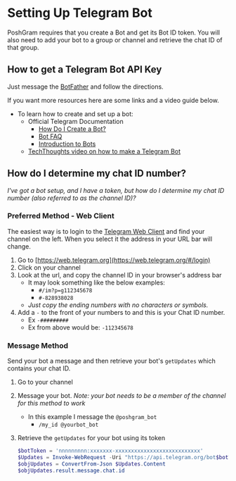 # Setting Up Telegram Bot

PoshGram requires that you create a Bot and get its Bot ID token. You will also need to add your bot to a group or channel and retrieve the chat ID of that group.

## How to get a Telegram Bot API Key

Just message the [BotFather](https://t.me/BotFather) and follow the directions.

If you want more resources here are some links and a video guide below.

- To learn how to create and set up a bot:
    - Official Telegram Documentation
        - [How Do I Create a Bot?](https://core.telegram.org/bots#how-do-i-create-a-bot)
        - [Bot FAQ](https://core.telegram.org/bots/faq)
        - [Introduction to Bots](https://core.telegram.org/bots)
    - [TechThoughts video on how to make a Telegram Bot](https://youtu.be/UhZtrhV7t3U)

## How do I determine my chat ID number?

*I've got a bot setup, and I have a token, but how do I determine my chat ID number (also referred to as the channel ID)?*

### Preferred Method - Web Client

The easiest way is to login to the [Telegram Web Client](https://web.telegram.org/#/login) and find your channel on the left. When you select it the address in your URL bar will change.

1. Go to [https://web.telegram.org](https://web.telegram.org/#/login)
2. Click on your channel
3. Look at the url, and copy the channel ID in your browser's address bar
    - It may look something like the below examples:
        - `#/im?p=g112345678`
        - `#-828938028`
    - *Just copy the ending numbers with no characters or symbols.*
4. Add a `-` to the front of your numbers to and this is your Chat ID number.
    - Ex `-#########`
    - Ex from above would be: `-112345678`

### Message Method

Send your bot a message and then retrieve your bot's `getUpdates` which contains your chat ID.

1. Go to your channel
2. Message your bot. *Note: your bot needs to be a member of the channel for this method to work*
    - In this example I message the `@poshgram_bot`
        - `/my_id @yourbot_bot`
3. Retrieve the `getUpdates` for your bot using its token

    ```powershell
    $botToken = 'nnnnnnnnn:xxxxxxx-xxxxxxxxxxxxxxxxxxxxxxxxxxx'
    $Updates = Invoke-WebRequest -Uri "https://api.telegram.org/bot$botToken/getUpdates"
    $objUpdates = ConvertFrom-Json $Updates.Content
    $objUpdates.result.message.chat.id
    ```
